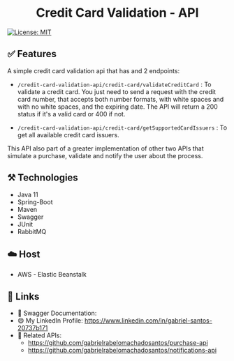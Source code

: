 ﻿<h1 align="center"> Credit Card Validation - API </h1>

[![License: MIT](https://img.shields.io/badge/License-MIT-yellow.svg)](https://opensource.org/licenses/MIT)

## ✅ Features

A simple credit card validation api that has and 2 endpoints: 

- `/credit-card-validation-api/credit-card/validateCreditCard` : To validate a credit card. You just need to send a request with the credit
  card number, that accepts both number formats, with white spaces and with
  no white spaces, and the expiring date. The API will return a 200 status
  if it's a valid card or 400 if not.


- `/credit-card-validation-api/credit-card/getSupportedCardIssuers` : To get all available credit card issuers.

This API also part of a greater implementation of other two APIs that simulate a purchase, validate and notify the user about the process.

## ⚒️ Technologies

- Java 11
- Spring-Boot
- Maven
- Swagger
- JUnit
- RabbitMQ

## ☁️ Host

- AWS - Elastic Beanstalk

## 🔗 Links

- 📖 Swagger Documentation:
- 😄 My LinkedIn Profile: https://www.linkedin.com/in/gabriel-santos-20737b171
- 🔗 Related APIs: 
  * https://github.com/gabrielrabelomachadosantos/purchase-api
  * https://github.com/gabrielrabelomachadosantos/notifications-api


